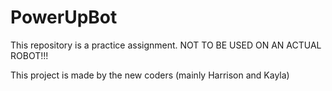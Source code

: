 # PowerUpBot
This repository is a practice assignment. NOT TO BE USED ON AN ACTUAL ROBOT!!!

This project is made by the new coders (mainly Harrison and Kayla)
